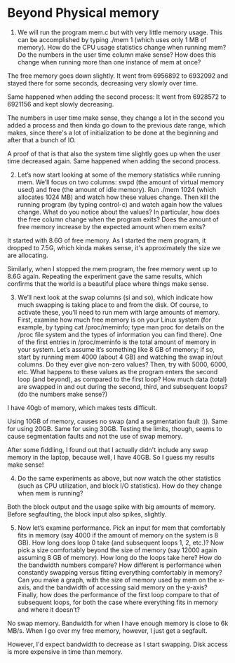 # Beyond Physical memory

1. We will run the program mem.c but with very little memory
usage. This can be accomplished by typing ./mem 1 (which uses
only 1 MB of memory). How do the CPU usage statistics change
when running mem? Do the numbers in the user time column
make sense? How does this change when running more than one
instance of mem at once?

The free memory goes down slightly. It went from 6956892 to 6932092 and stayed there for some seconds, decreasing very slowly over time.

Same happened when adding the second process: It went from 6928572 to 6921156 and kept slowly decreasing.

The numbers in user time make sense, they change a lot in the second you added a process and then kinda go down to the previous date range, which makes, since there's a lot of initialization to be done at the beginning and after that a bunch of IO.

A proof of that is that also the system time slightly goes up when the user time decreased again. Same happened when adding the second process.

2. Let’s now start looking at some of the memory statistics while running mem. We’ll focus on two columns: swpd (the amount of virtual memory used) and free (the amount of idle memory). Run ./mem 1024 (which allocates 1024 MB) and watch how these values change. Then kill the running program (by typing control-c) and watch again how the values change. What do you notice about the values? In particular, how does the free column change when the program exits? Does the amount of free memory increase by the expected amount when mem exits?

It started with 8.6G of free memory. As I started the mem program, it dropped to 7.5G, which kinda makes sense, it's approximately the size we are allocating.

Similarly, when I stopped the mem program, the free memory went up to 8.6G again. Repeating the experiment gave the same results, which confirms that the world is a beautiful place where things make sense.

3. We’ll next look at the swap columns (si and so), which indicate how much swapping is taking place to and from the disk. Of course, to activate these, you’ll need to run mem with large amounts of memory. First, examine how much free memory is on your Linux system (for example, by typing cat /proc/meminfo; type man proc for details on the /proc file system and the types of information you can find there). One of the first entries in /proc/meminfo is the total amount of memory in your system. Let’s assume it’s something like 8 GB of memory; if so, start by running mem 4000 (about 4 GB) and watching the swap in/out columns. Do they ever give non-zero values? Then, try with 5000, 6000, etc. What happens to these values as the program enters the second loop (and beyond), as compared to the first loop? How much data (total) are swapped in and out during the second, third, and subsequent loops? (do the numbers make sense?)

I have 40gb of memory, which makes tests difficult.

Using 10GB of memory, causes no swap (and a segmentation fault :)). Same for using 20GB. Same for using 30GB. Testing the limits, though, seems to cause segmentation faults and not the use of swap memory.

After some fiddling, I found out that I actually didn't include any swap memory in the laptop, because well, I have 40GB. So I guess my results make sense!

4. Do the same experiments as above, but now watch the other statistics (such as CPU utilization, and block I/O statistics). How do they change when mem is running?

Both the block output and the usage spike with big amounts of memory. Before segfaulting, the block input also spikes, slightly.

5. Now let’s examine performance. Pick an input for mem that comfortably fits in memory (say 4000 if the amount of memory on the system is 8 GB). How long does loop 0 take (and subsequent loops 1, 2, etc.)? Now pick a size comfortably beyond the size of memory (say 12000 again assuming 8 GB of memory). How long do the loops take here? How do the bandwidth numbers compare? How different is performance when constantly swapping versus fitting everything comfortably in memory? Can you make a graph, with the size of memory used by mem on the x-axis, and the bandwidth of accessing said memory on the y-axis? Finally, how does the performance of the first loop compare to that of subsequent loops, for both the case where everything fits in memory and where it doesn’t?

No swap memory. Bandwidth for when I have enough memory is close to 6k MB/s. When I go over my free memory, however, I just get a segfault.

However, I'd expect bandwidth to decrease as I start swapping. Disk access is more expensive in time than memory.
